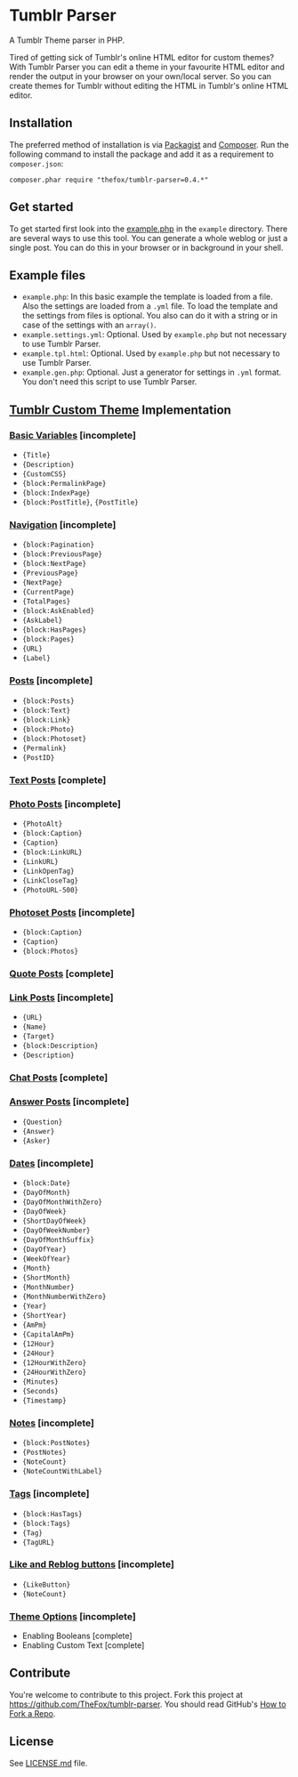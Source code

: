 # Tumblr Parser
A Tumblr Theme parser in PHP.

Tired of getting sick of Tumblr's online HTML editor for custom themes? With Tumblr Parser you can edit a theme in your favourite HTML editor and render the output in your browser on your own/local server. So you can create themes for Tumblr without editing the HTML in Tumblr's online HTML editor.

## Installation
The preferred method of installation is via [Packagist](https://packagist.org/packages/thefox/tumblr-parser) and [Composer](https://getcomposer.org/). Run the following command to install the package and add it as a requirement to `composer.json`:

`composer.phar require "thefox/tumblr-parser=0.4.*"`

## Get started
To get started first look into the [example.php](example/example.php) in the `example` directory. There are several ways to use this tool. You can generate a whole weblog or just a single post. You can do this in your browser or in background in your shell.

## Example files
- `example.php`: In this basic example the template is loaded from a file. Also the settings are loaded from a `.yml` file. To load the template and the settings from files is optional. You also can do it with a string or in case of the settings with an `array()`.
- `example.settings.yml`: Optional. Used by `example.php` but not necessary to use Tumblr Parser.
- `example.tpl.html`: Optional. Used by `example.php` but not necessary to use Tumblr Parser.
- `example.gen.php`: Optional. Just a generator for settings in `.yml` format. You don't need this script to use Tumblr Parser.

## [Tumblr Custom Theme](http://www.tumblr.com/docs/en/custom_themes) Implementation
### [Basic Variables](http://www.tumblr.com/docs/en/custom_themes#basic_variables) [incomplete]
- `{Title}`
- `{Description}`
- `{CustomCSS}`
- `{block:PermalinkPage}`
- `{block:IndexPage}`
- `{block:PostTitle}`, `{PostTitle}`

### [Navigation](https://www.tumblr.com/docs/en/custom_themes#navigation) [incomplete]
- `{block:Pagination}`
- `{block:PreviousPage}`
- `{block:NextPage}`
- `{PreviousPage}`
- `{NextPage}`
- `{CurrentPage}`
- `{TotalPages}`
- `{block:AskEnabled}`
- `{AskLabel}`
- `{block:HasPages}`
- `{block:Pages}`
- `{URL}`
- `{Label}`

### [Posts](http://www.tumblr.com/docs/en/custom_themes#posts) [incomplete]
- `{block:Posts}`
- `{block:Text}`
- `{block:Link}`
- `{block:Photo}`
- `{block:Photoset}`
- `{Permalink}`
- `{PostID}`

### [Text Posts](http://www.tumblr.com/docs/en/custom_themes#text-posts) [complete]

### [Photo Posts](http://www.tumblr.com/docs/en/custom_themes#photo-posts) [incomplete]
- `{PhotoAlt}`
- `{block:Caption}`
- `{Caption}`
- `{block:LinkURL}`
- `{LinkURL}`
- `{LinkOpenTag}`
- `{LinkCloseTag}`
- `{PhotoURL-500}`

### [Photoset Posts](http://www.tumblr.com/docs/en/custom_themes#photoset-posts) [incomplete]
- `{block:Caption}`
- `{Caption}`
- `{block:Photos}`

### [Quote Posts](http://www.tumblr.com/docs/en/custom_themes#quote-posts) [complete]

### [Link Posts](http://www.tumblr.com/docs/en/custom_themes#link-posts) [incomplete]
- `{URL}`
- `{Name}`
- `{Target}`
- `{block:Description}`
- `{Description}`

### [Chat Posts](http://www.tumblr.com/docs/en/custom_themes#chat-posts) [complete]

### [Answer Posts](http://www.tumblr.com/docs/en/custom_themes#answer-posts) [incomplete]
- `{Question}`
- `{Answer}`
- `{Asker}`

### [Dates](https://www.tumblr.com/docs/en/custom_themes#dates) [incomplete]
- `{block:Date}`
- `{DayOfMonth}`
- `{DayOfMonthWithZero}`
- `{DayOfWeek}`
- `{ShortDayOfWeek}`
- `{DayOfWeekNumber}`
- `{DayOfMonthSuffix}`
- `{DayOfYear}`
- `{WeekOfYear}`
- `{Month}`
- `{ShortMonth}`
- `{MonthNumber}`
- `{MonthNumberWithZero}`
- `{Year}`
- `{ShortYear}`
- `{AmPm}`
- `{CapitalAmPm}`
- `{12Hour}`
- `{24Hour}`
- `{12HourWithZero}`
- `{24HourWithZero}`
- `{Minutes}`
- `{Seconds}`
- `{Timestamp}`

### [Notes](https://www.tumblr.com/docs/en/custom_themes#notes) [incomplete]
- `{block:PostNotes}`
- `{PostNotes}`
- `{NoteCount}`
- `{NoteCountWithLabel}`

### [Tags](https://www.tumblr.com/docs/en/custom_themes#tags) [incomplete]
- `{block:HasTags}`
- `{block:Tags}`
- `{Tag}`
- `{TagURL}`

### [Like and Reblog buttons](https://www.tumblr.com/docs/en/custom_themes#like_and_reblog_buttons) [incomplete]
- `{LikeButton}`
- `{NoteCount}`

### [Theme Options](http://www.tumblr.com/docs/en/custom_themes#theme-options) [incomplete]
- Enabling Booleans [complete]
- Enabling Custom Text [complete]

## Contribute
You're welcome to contribute to this project. Fork this project at <https://github.com/TheFox/tumblr-parser>. You should read GitHub's [How to Fork a Repo](https://help.github.com/articles/fork-a-repo).

## License
See [LICENSE.md](LICENSE.md) file.

